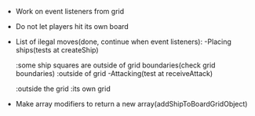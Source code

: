 <!-- - Import babel to make E6 import usable -->
<!-- - Test hit function within the Ship factory -->
<!-- - Implement addShipToBoardGrid -->
<!-- - Implement receiveAttackFromPlayer: 
Gameboards should have a receiveAttack function that takes a pair of coordinates, determines whether or not the attack hit a ship and then sends the ‘hit’ function to the correct ship, or records the coordinates of the missed shot.
 - Implement test -->
 <!-- - Debug findSHipIndexByName (returning -1) -->
 <!-- - Implement removeShipFromShipsArray -->
 <!-- - Test isPlayerDefeated -->
 <!-- - Test removeSquare... refactor works -->
<!-- Add event listener check -->
<!-- - How to change event listener gameboard everytime a player is swapped(check tic tac toe) -->
<!-- - Attach gameboard to each player(make function createPlayer? and putting createGameboard inside?) -->
 <!-- - switchBoards not switching boards -->
<!-- - _boardGrid not being marked correctly -->

- Work on event listeners from grid
<!-- - Player 2 rendering needs to be backwards
  :divide in 8 arrays and reverse the arrays to later join them? -->
<!-- - Even if hit ship is false, mark is as hit -->
- Do not let players hit its own board

 - List of ilegal moves(done, continue when event listeners):
  -Placing ships(tests at createShip)
    <!-- :an already filled square(check if square has class ship) -->
    :some ship squares are outside of grid boundaries(check grid boundaries)
    :outside of grid
  -Attacking(test at receiveAttack)
    <!-- :an already attacked square(check hit in boardgrid) -->
    :outside the grid
    :its own grid

 - Make array modifiers to return a new array(addShipToBoardGridObject)